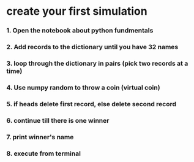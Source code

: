 # create your first simulation
### 1. Open the notebook about python fundmentals 
### 2. Add records to the dictionary until you have 32 names 
### 3. loop through the dictionary in pairs (pick two records at a time)
### 4. Use numpy random to throw a coin (virtual coin)
### 5. if heads delete first record, else delete second record 
### 6. continue till there is one winner 
### 7. print winner's name 
### 8. execute from terminal